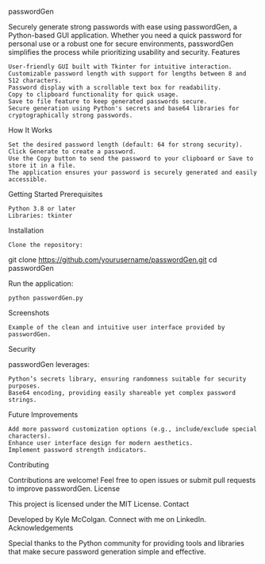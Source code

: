 passwordGen

Securely generate strong passwords with ease using passwordGen, a Python-based GUI application. Whether you need a quick password for personal use or a robust one for secure environments, passwordGen simplifies the process while prioritizing usability and security.
Features

    User-friendly GUI built with Tkinter for intuitive interaction.
    Customizable password length with support for lengths between 8 and 512 characters.
    Password display with a scrollable text box for readability.
    Copy to clipboard functionality for quick usage.
    Save to file feature to keep generated passwords secure.
    Secure generation using Python's secrets and base64 libraries for cryptographically strong passwords.

How It Works

    Set the desired password length (default: 64 for strong security).
    Click Generate to create a password.
    Use the Copy button to send the password to your clipboard or Save to store it in a file.
    The application ensures your password is securely generated and easily accessible.

Getting Started
Prerequisites

    Python 3.8 or later
    Libraries: tkinter

Installation

    Clone the repository:

git clone https://github.com/yourusername/passwordGen.git
cd passwordGen

Run the application:

    python passwordGen.py

Screenshots

    Example of the clean and intuitive user interface provided by passwordGen.

Security

passwordGen leverages:

    Python’s secrets library, ensuring randomness suitable for security purposes.
    Base64 encoding, providing easily shareable yet complex password strings.

Future Improvements

    Add more password customization options (e.g., include/exclude special characters).
    Enhance user interface design for modern aesthetics.
    Implement password strength indicators.

Contributing

Contributions are welcome! Feel free to open issues or submit pull requests to improve passwordGen.
License

This project is licensed under the MIT License.
Contact

Developed by Kyle McColgan. Connect with me on LinkedIn.
Acknowledgements

Special thanks to the Python community for providing tools and libraries that make secure password generation simple and effective.
